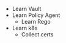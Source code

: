 
 * Learn Vault
 * Learn Policy Agent
	* Learn Rego
 * Learn k8s
	 * Collect certs

 
<!--stackedit_data:
eyJoaXN0b3J5IjpbMTEzMTYyMTI3OV19
-->